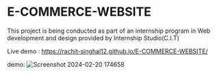 # E-COMMERCE-WEBSITE
This project is being conducted as part of an internship program in Web development and design provided by Internship Studio(C.I.T)

Live demo : 
https://rachit-singhal12.github.io/E-COMMERCE-WEBSITE/

demo:
![Screenshot 2024-02-20 174658](https://github.com/rachit-singhal12/E-COMMERCE-WEBSITE/assets/88622017/d7d37280-2d7f-454c-9c3d-9d5e5ffb6f46)


